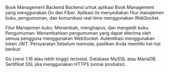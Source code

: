 Book Management Backend
Backend untuk aplikasi Book Management yang menggunakan Go dan Fiber. Aplikasi ini menyediakan fitur manajemen buku, pengumuman, dan komunikasi real-time menggunakan WebSocket.

Fitur
Manajemen buku: Menambah, menghapus, dan mengedit buku.
Pengumuman: Menambahkan pengumuman yang dapat diterima oleh semua pengguna menggunakan WebSocket.
Autentikasi menggunakan token JWT.
Persyaratan
Sebelum memulai, pastikan Anda memiliki hal-hal berikut:

Go (versi 1.16 atau lebih tinggi) terinstal.
Database MySQL atau MariaDB.
Sertifikat SSL jika menggunakan HTTPS (untuk produksi).
